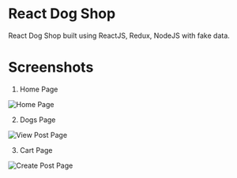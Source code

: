 # React Dog Shop

React Dog Shop built using ReactJS, Redux, NodeJS with fake data.

# Screenshots

1. Home Page

![Home Page](https://github.com/shinie19/React-Dogs-Shop/blob/main/home.png?raw=true)

2. Dogs Page

![View Post Page](https://github.com/shinie19/React-Dogs-Shop/blob/main/shop.png?raw=true)

3. Cart Page

![Create Post Page](https://github.com/shinie19/React-Dogs-Shop/blob/main/cart.png?raw=true)
